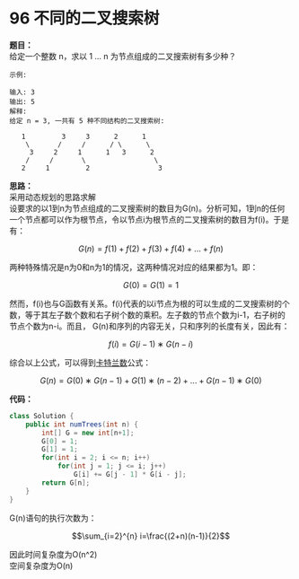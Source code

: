 # 96 不同的二叉搜索树

**题目：**  
给定一个整数 n，求以 1 ... n 为节点组成的二叉搜索树有多少种？

    示例:
    
    输入: 3
    输出: 5
    解释:
    给定 n = 3, 一共有 5 种不同结构的二叉搜索树:
    
       1         3     3      2      1
        \       /     /      / \      \
         3     2     1      1   3      2
        /     /       \                 \
       2     1         2                 3

**思路：**  
采用动态规划的思路求解  
设要求的以1到n为节点组成的二叉搜索树的数目为G(n)。分析可知，1到n的任何一个节点都可以作为根节点，令以节点i为根节点的二叉搜索树的数目为f(i)。于是有：

$$G(n)=f(1)+f(2)+f(3)+f(4)+...+f(n)$$

两种特殊情况是n为0和n为1的情况，这两种情况对应的结果都为1。即：

$$G(0) = G(1) = 1$$

然而，f(i)也与G函数有关系。f(i)代表的以i节点为根的可以生成的二叉搜索树的个数，等于其左子数个数和右子树个数的乘积。左子数的节点个数为i-1，右子树的节点个数为n-i。而且， G(n)和序列的内容无关，只和序列的长度有关，因此有：

$$f(i)=G(i−1)∗G(n−i)$$

综合以上公式，可以得到[卡特兰数](https://baike.baidu.com/item/catalan/7605685?fr=aladdin)公式：

$$G(n)=G(0)∗G(n−1)+G(1)∗(n−2)+...+G(n−1)∗G(0)$$

**代码：**  
```java
class Solution {
    public int numTrees(int n) {
        int[] G = new int[n+1];
        G[0] = 1;
        G[1] = 1;
        for(int i = 2; i <= n; i++)
            for(int j = 1; j <= i; j++)
                G[i] += G[j - 1] * G[i - j];
        return G[n];
    }
}
```


G(n)语句的执行次数为： 

$$\sum_{i=2}^{n} i=\frac{(2+n)(n-1)}{2}$$ 

因此时间复杂度为O(n^2)  
空间复杂度为O(n)

<script type="text/javascript" src="http://cdn.mathjax.org/mathjax/latest/MathJax.js?config=TeX-AMS-MML_HTMLorMML"></script>
<script type="text/x-mathjax-config">
  MathJax.Hub.Config({ tex2jax: {inlineMath: [['$', '$']]}, messageStyle: "none" });
</script>
